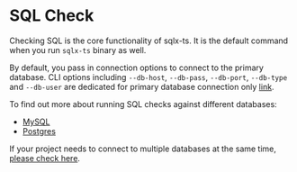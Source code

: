 # SQL Check

Checking SQL is the core functionality of sqlx-ts. It is the default command when you run 
`sqlx-ts` binary as well.

By default, you pass in connection options to connect to the primary database. CLI options 
including `--db-host`, `--db-pass`, `--db-port`, `--db-type` and `--db-user` are dedicated for 
primary database connection only [link](../user-guide/2.1.cli-options.md).

To find out more about running SQL checks against different databases:

- [MySQL](./1.1.sql-check-mysql.md)
- [Postgres](./1.2.sql-check-postgres.md)

If your project needs to connect to multiple databases at the same time, [please check here](./2.configs-file-based.md).
